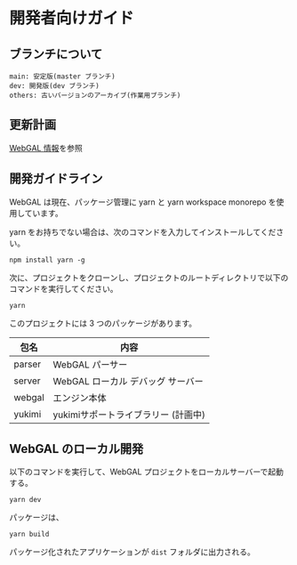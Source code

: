 # 開発者向けガイド

## ブランチについて

```
main: 安定版(master ブランチ)
dev: 開発版(dev ブランチ)
others: 古いバージョンのアーカイブ(作業用ブランチ)
```

## 更新計画

[WebGAL 情報](/info)を参照

## 開発ガイドライン

WebGAL は現在、パッケージ管理に yarn と yarn workspace monorepo を使用しています。

yarn をお持ちでない場合は、次のコマンドを入力してインストールしてください。

```shell
npm install yarn -g
```

次に、プロジェクトをクローンし、プロジェクトのルートディレクトリで以下のコマンドを実行してください。

```shell
yarn
```

このプロジェクトには 3 つのパッケージがあります。

| 包名   | 内容                               |
| ------ | --------------------------------- |
| parser | WebGAL パーサー                    |
| server | WebGAL ローカル デバッグ サーバー   |
| webgal | エンジン本体                       |
| yukimi | yukimiサポートライブラリー (計画中) |

## WebGAL のローカル開発

以下のコマンドを実行して、WebGAL プロジェクトをローカルサーバーで起動する。

```shell
yarn dev
```

パッケージは、

```shell
yarn build
```

パッケージ化されたアプリケーションが `dist` フォルダに出力される。